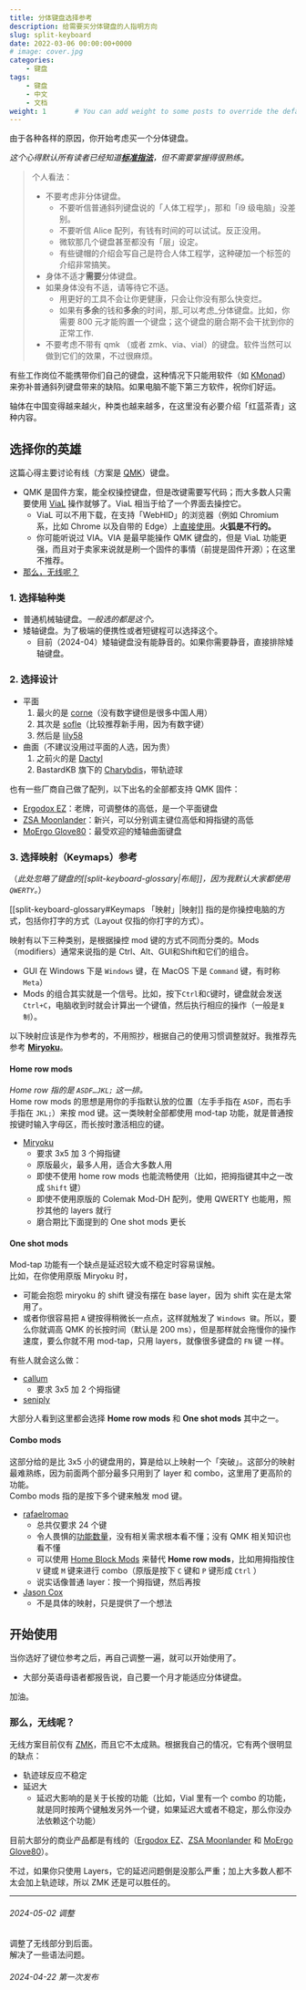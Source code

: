 ```yaml
---
title: 分体键盘选择参考
description: 给需要买分体键盘的人指明方向
slug: split-keyboard
date: 2022-03-06 00:00:00+0000
# image: cover.jpg
categories:
    - 键盘
tags:
    - 键盘
    - 中文
    - 文档
weight: 1       # You can add weight to some posts to override the default sorting (date descending)
---
```


由于各种各样的原因，你开始考虑买一个分体键盘。

_这个心得默认所有读者已经知道[**标准指法**](https://sspai.com/post/45721)，但不需要掌握得很熟练。_

> 个人看法：
> 
> - 不要考虑非分体键盘。
>     - 不要听信普通斜列键盘说的「人体工程学」，那和「i9 级电脑」没差别。
>     - 不要听信 Alice 配列，有钱有时间的可以试试。反正没用。
>     - 微软那几个键盘甚至都没有「层」设定。
>     - 有些键帽的介绍会写自己是符合人体工程学，这种硬加一个标签的介绍非常搞笑。
> - 身体不适才**需要**分体键盘。
> - 如果身体没有不适，请等待它不适。
>     - 用更好的工具不会让你更健康，只会让你没有那么快变烂。
>     - 如果有**多余**的钱和**多余**的时间，那_可以考虑_分体键盘。比如，你需要 800 元才能购置一个键盘；这个键盘的磨合期不会干扰到你的正常工作.
> - 不要考虑不带有 qmk （或者 zmk、via、vial）的键盘。软件当然可以做到它们的效果，不过很麻烦。

有些工作岗位不能携带你们自己的键盘，这种情况下只能用软件（如 [KMonad](https://github.com/kmonad/kmonad)）来弥补普通斜列键盘带来的缺陷。如果电脑不能下第三方软件，祝你们好运。

轴体在中国变得越来越火，种类也越来越多，在这里没有必要介绍「红蓝茶青」这种内容。

## 选择你的英雄

这篇心得主要讨论有线（方案是 [QMK](https://docs.qmk.fm/#/)）键盘。

- QMK 是固件方案，能全权操控键盘，但是改键需要写代码；而大多数人只需要使用 [ViaL](https://get.vial.today/) 操作就够了。ViaL 相当于给了一个界面去操控它。
    - ViaL 可以不用下载，在支持「WebHID」的浏览器（例如 Chromium 系，比如 Chrome 以及自带的 Edge）上[直接使用](https://vial.rocks/)。**火狐是不行的。**
    - 你可能听说过 VIA。VIA 是最早能操作 QMK 键盘的，但是 ViaL 功能更强，而且对于卖家来说就是刷一个固件的事情（前提是固件开源）；在这里不推荐。
- [那么，无线呢？](#那么无线呢)

### 1. 选择轴种类

- 普通机械轴键盘。_一般选的都是这个。_
- 矮轴键盘。为了极端的便携性或者短键程可以选择这个。
    - 目前（2024-04）矮轴键盘没有能静音的。如果你需要静音，直接排除矮轴键盘。

### 2. 选择设计

- 平面
    1. 最火的是 [corne](https://github.com/foostan/crkbd/)（没有数字键但是很多中国人用）
    2. 其次是 [sofle](https://josefadamcik.github.io/SofleKeyboard/)（比较推荐新手用，因为有数字键）
    3. 然后是 [lily58](https://github.com/kata0510/Lily58)
- 曲面（不建议没用过平面的人选，因为贵）
    1. 之前火的是 [Dactyl](https://github.com/adereth/dactyl-keyboard)
    2. BastardKB 旗下的 [Charybdis](https://bastardkb.com/charybdis/)，带轨迹球

也有一些厂商自己做了配列，以下出名的全部都支持 QMK 固件：

- [Ergodox EZ](https://ergodox-ez.com/)：老牌，可调整体的高低，是一个平面键盘
- [ZSA Moonlander](https://www.zsa.io/moonlander/)：新兴，可以分别调主键位高低和拇指键的高低
- [MoErgo Glove80](https://www.moergo.com/collections/glove80-keyboards)：最受欢迎的矮轴曲面键盘

### 3. 选择映射（Keymaps）参考

（_此处忽略了键盘的[[split-keyboard-glossary|布局]]，因为我默认大家都使用 `QWERTY`。_）

[[split-keyboard-glossary#Keymaps 「映射」|映射]] 指的是你操控电脑的方式，包括你打字的方式（Layout 仅指的你打字的方式）。

映射有以下三种类别，是根据操控 mod 键的方式不同而分类的。Mods （modifiers）通常来说指的是 Ctrl、Alt、GUI和Shift和它们的组合。

- GUI 在 Windows 下是 `Windows` 键，在 MacOS 下是 `Command` 键，有时称 `Meta`）
- Mods 的组合其实就是一个信号。比如，按下`Ctrl`和`C`键时，键盘就会发送`Ctrl+C`，电脑收到时就会计算出一个键值，然后执行相应的操作（一般是`复制`）。

以下映射应该是作为参考的，不用照抄，根据自己的使用习惯调整就好。我推荐先参考 [**Miryoku**](https://github.com/manna-harbour/miryoku/tree/master/docs/reference)。

#### **Home row mods**

_Home row 指的是 `ASDF…JKL;` 这一排。_  
Home row mods 的思想是用你的手指默认放的位置（左手手指在 `ASDF`，而右手手指在 `JKL;`）来按 mod 键。这一类映射全部都使用 mod-tap 功能，就是普通按按键时输入字母区，而长按时激活相应的键。

- [Miryoku](https://github.com/manna-harbour/miryoku/tree/master/docs/reference)
    - 要求 3x5 加 3 个拇指键
    - 原版最火，最多人用，适合大多数人用
    - 即使不使用 home row mods 也能流畅使用（比如，把拇指键其中之一改成 `Shift` 键）
    - 即使不使用原版的 Colemak Mod-DH 配列，使用 QWERTY 也能用，照抄其他的 layers 就行
    - 磨合期比下面提到的 One shot mods 更长

#### **One shot mods**

Mod-tap 功能有一个缺点是延迟较大或不稳定时容易误触。  
比如，在你使用原版 Miryoku 时，

- 可能会抱怨 miryoku 的 shift 键没有摆在 base layer，因为 shift 实在是太常用了。
- 或者你很容易把 `A` 键按得稍微长一点点，这样就触发了 `Windows 键`。所以，要么你就调高 QMK 的长按时间（默认是 200 ms），但是那样就会拖慢你的操作速度，要么你就不用 mod-tap，只用 layers，就像很多键盘的 `FN` 键 一样。

有些人就会这么做：

- [callum](https://github.com/callum-oakley/qmk_firmware/tree/master/users/callum)
    - 要求 3x5 加 2 个拇指键
- [seniply](https://stevep99.github.io/seniply/)

大部分人看到这里都会选择 **Home row mods** 和 **One shot mods** 其中之一。

#### **Combo mods**

这部分给的是比 3x5 小的键盘用的，算是给以上映射一个「突破」。这部分的映射最难熟练，因为前面两个部分最多只用到了 layer 和 combo，这里用了更高阶的功能。  
Combo mods 指的是按下多个键来触发 mod 键。

- [rafaelromao](https://github.com/rafaelromao/keyboards)
    - 总共仅要求 24 个键
    - 令人畏惧的[功能数量](https://github.com/rafaelromao/keyboards?tab=readme-ov-file#main-features)，没有相关需求根本看不懂；没有 QMK 相关知识也看不懂
    - 可以使用 [Home Block Mods](https://precondition.github.io/home-row-mods#alternative-home-row-mods-layout) 来替代 **Home row mods**，比如用拇指按住 `V` 键或 `M` 键来进行 combo（原版是按下 `C` 键和 `P` 键形成 `Ctrl` ）
    - 说实话像普通 layer：按一个拇指键，然后再按
- [Jason Cox](https://jasoncarloscox.com/blog/combo-mods/)
    - 不是具体的映射，只是提供了一个想法

## 开始使用

当你选好了键位参考之后，再自己调整一遍，就可以开始使用了。

- 大部分英语母语者都报告说，自己要一个月才能适应分体键盘。

加油。

### 那么，无线呢？

无线方案目前仅有 [ZMK](https://zmk.dev/)，而且它不太成熟。根据我自己的情况，它有两个很明显的缺点：

- 轨迹球反应不稳定
- 延迟大
    - 延迟大影响的是关于长按的功能（比如，Vial 里有一个 combo 的功能，就是同时按两个键触发另外一个键，如果延迟大或者不稳定，那么你没办法依赖这个功能）

目前大部分的商业产品都是有线的（[Ergodox EZ](https://ergodox-ez.com/)、[ZSA Moonlander](https://www.zsa.io/moonlander/) 和 [MoErgo Glove80](https://www.moergo.com/pages/glove80-product-details)）。

不过，如果你只使用 Layers，它的延迟问题倒是没那么严重；加上大多数人都不太会加上轨迹球，所以 ZMK 还是可以胜任的。

---

###### 2024-05-02 调整

调整了无线部分到后面。  
解决了一些语法问题。

###### 2024-04-22 第一次发布